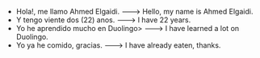 - Hola!, me llamo Ahmed Elgaidi. ---> Hello, my name is Ahmed Elgaidi.
- Y tengo viente dos (22) anos. ---> I have 22 years.
- Yo he aprendido mucho en Duolingo>  ---> I have learned a lot on Duolingo.
- Yo ya he comido, gracias. ---> I have already eaten, thanks.